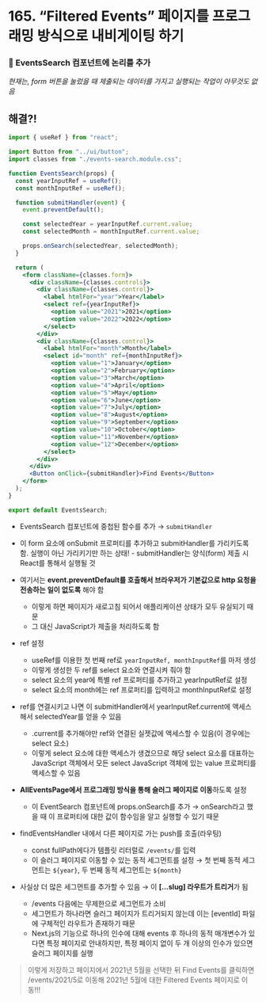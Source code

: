 # 165. “Filtered Events” 페이지를 프로그래밍 방식으로 내비게이팅 하기

### 📌 EventsSearch 컴포넌트에 논리를 추가

_현재는, form 버튼을 눌렀을 때 제출되는 데이터를 가지고 실행되는 작업이 아무것도 없음_

## 해결?!

```jsx
import { useRef } from "react";

import Button from "../ui/button";
import classes from "./events-search.module.css";

function EventsSearch(props) {
  const yearInputRef = useRef();
  const monthInputRef = useRef();

  function submitHandler(event) {
    event.preventDefault();

    const selectedYear = yearInputRef.current.value;
    const selectedMonth = monthInputRef.current.value;

    props.onSearch(selectedYear, selectedMonth);
  }

  return (
    <form className={classes.form}>
      <div className={classes.controls}>
        <div className={classes.control}>
          <label htmlFor="year">Year</label>
          <select ref={yearInputRef}>
            <option value="2021">2021</option>
            <option value="2022">2022</option>
          </select>
        </div>
        <div className={classes.control}>
          <label htmlFor="month">Month</label>
          <select id="month" ref={monthInputRef}>
            <option value="1">January</option>
            <option value="2">February</option>
            <option value="3">March</option>
            <option value="4">April</option>
            <option value="5">May</option>
            <option value="6">June</option>
            <option value="7">July</option>
            <option value="8">August</option>
            <option value="9">September</option>
            <option value="10">October</option>
            <option value="11">November</option>
            <option value="12">December</option>
          </select>
        </div>
      </div>
      <Button onClick={submitHandler}>Find Events</Button>
    </form>
  );
}

export default EventsSearch;
```

- EventsSearch 컴포넌트에 중첩된 함수를 추가 → `submitHandler`
- 이 form 요소에 onSubmit 프로퍼티를 추가하고 submitHandler를 가리키도록 함.
  실행이 아닌 가리키기만 하는 상태! - submitHandler는 양식(form) 제출 시 React를 통해서 실행될 것
- 여기서는 **event.preventDefault를 호출해서 브라우저가 기본값으로 http 요청을 전송하는 일이 없도록** 해야 함
  - 이렇게 하면 페이지가 새로고침 되어서 애플리케이션 상태가 모두 유실되기 때문
  - 그 대신 JavaScript가 제출을 처리하도록 함
- ref 설정
  - useRef를 이용한 첫 번째 ref로 `yearInputRef, monthInputRef`를 마저 생성
  - 이렇게 생성한 두 ref를 select 요소와 연결시켜 줘야 함
  - select 요소의 year에 특별 ref 프로퍼티를 추가하고 yearInputRef로 설정
  - select 요소의 month에는 ref 프로퍼티를 입력하고 monthInputRef로 설정
- ref를 연결시키고 나면 이 submitHandler에서 yearInputRef.current에 액세스해서 selectedYear를 얻을 수 있음
  - .current를 추가해야만 ref와 연결된 실젯값에 액세스할 수 있음(이 경우에는 select 요소)
  - 이렇게 select 요소에 대한 액세스가 생겼으므로 해당 select 요소를 대표하는 JavaScript 객체에서 모든 select JavaScript 객체에 있는 value 프로퍼티를 액세스할 수 있음
- **AllEventsPage에서 프로그래밍 방식을 통해 슬러그 페이지로 이동**하도록 설정

  - 이 EventSearch 컴포넌트에 props.onSearch를 추가 → onSearch라고 했을 때 이 프로퍼티에 대한 값이 함수임을 알고 실행할 수 있기 때문

- findEventsHandler 내에서 다른 페이지로 가는 push를 호출(라우팅)
  - const fullPath에다가 템플릿 리터럴로 `/events/`를 입력
  - 이 슬러그 페이지로 이동할 수 있는 동적 세그먼트를 설정 → 첫 번째 동적 세그먼트는 `${year}`, 두 번째 동적 세그먼트는 `${month}`
- 사실상 더 많은 세그먼트를 추가할 수 있음 → 이 **[...slug] 라우트가 트리거**가 됨
  - /events 다음에는 무제한으로 세그먼트가 소비
  - 세그먼트가 하나라면 슬러그 페이지가 트리거되지 않는데 이는 [eventId] 파일에 구체적인 라우트가 존재하기 때문
  - Next.js의 기능으로 하나의 인수에 대해 events 후 하나의 동적 매개변수가 있다면 특정 페이지로 안내하지만, 특정 페이지 없이 두 개 이상의 인수가 있으면 슬러그 페이지를 실행

> 이렇게 저장하고 페이지에서 2021년 5월을 선택한 뒤 Find Events를 클릭하면 /events/2021/5로 이동해 2021년 5월에 대한 Filtered Events 페이지로 이동!!!
